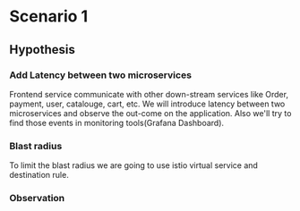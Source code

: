 # Scenario 1

## Hypothesis

### Add Latency between two microservices

Frontend service communicate with other down-stream services like Order, payment, user, catalouge, cart, etc. We will introduce latency between two microservices and observe the out-come on the application. Also we'll try to find those events in monitoring tools(Grafana Dashboard).

### Blast radius

To limit the blast radius we are going to use istio virtual service and destination rule.

### Observation
